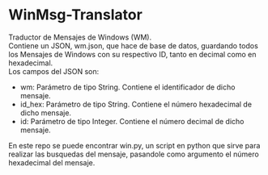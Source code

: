 # WinMsg-Translator
Traductor de Mensajes de Windows (WM).  
Contiene un JSON, wm.json, que hace de base de datos, guardando todos los Mensajes de Windows con su respectivo ID, tanto en decimal como en hexadecimal.  
Los campos del JSON son:  
- wm: Parámetro de tipo String. Contiene el identificador de dicho mensaje.  
- id_hex: Parámetro de tipo String. Contiene el número hexadecimal de dicho mensaje.  
- id: Parámetro de tipo Integer. Contiene el número decimal de dicho mensaje.  
  
En este repo se puede encontrar win.py, un script en python que sirve para realizar las busquedas del mensaje, pasandole como argumento el número hexadecimal del mensaje.
